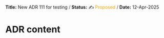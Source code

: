 <!-- log start -->
**Title:** New ADR 111 for testing **<font color="grey"> / </font>** **Status:** ✍️ <font color="orange">Proposed </font> **<font color="grey"> / </font>** **Date:** 12-Apr-2025
<!-- log end -->

# ADR content
